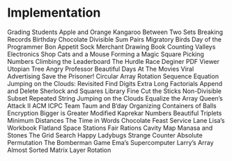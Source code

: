# Implementation


Grading Students
Apple and Orange
Kangaroo
Between Two Sets
Breaking Records
Birthday Chocolate
Divisible Sum Pairs
Migratory Birds
Day of the Programmer
Bon Appetit
Sock Merchant
Drawing Book
Counting Valleys
Electronics Shop
Cats and a Mouse
Forming a Magic Square
Picking Numbers
Climbing the Leaderboard
The Hurdle Race
Deginer PDF Viewer
Utopian Tree
Angry Professor
Beautiful Days At The Movies
Viral Advertising
Save the Prisoner!
Circular Array Rotation
Sequence Equation
Jumping on the Clouds: Revisited
Find Digits
Extra Long Factorials
Append and Delete
Sherlock and Squares
Library Fine
Cut the Sticks
Non-Divisible Subset
Repeated String
Jumping on the Clouds
Equalize the Array
Queen’s Attack II
ACM ICPC Team
Taum and B’day
Organizing Containers of Balls
Encryption
Bigger is Greater
Modified Kaprekar Numbers
Beautiful Triplets
Minimum Distances
The Time in Words
Chocolate Feast
Service Lane
Lisa’s Workbook
Flatland Space Stations
Fair Rations
Cavity Map
Manasa and Stones
The Grid Search
Happy Ladybugs
Strange Counter
Absolute Permutation
The Bomberman Game
Ema’s Supercomputer
Larry’s Array
Almost Sorted
Matrix Layer Rotation



